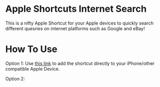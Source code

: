 # Apple Shortcuts Internet Search
This is a nifty Apple Shortcut for your Apple devices to quickly search different quesries on internet platforms such as Google and eBay!

# How To Use

Option 1: Use [this link](https://www.icloud.com/shortcuts/9038a16900b6436e8ada686c8e810b0d) to add the shortcut directly to your iPhone/other compatible Apple Device.

Option 2: 
